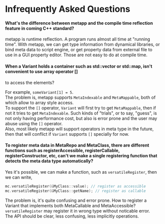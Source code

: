 [//]: # (Auto generated file, don't modify this file.)

# Infrequently Asked Questions

#### What's the difference between metapp and the compile time reflection feature in coming C++ standard?

metapp is runtime reflection. A program runs almost all time at "running time". With metapp, we can
get type information from dynamical libraries, or bind meta data to script engine, or get property data
from external file to use in a GUI property editor. Those are not easy to do at compile time.  

#### When a Variant holds a container such as std::vector or std::map, isn't convenient to use array operator []
to access the elements?

For example, `someVariant[1] = 5`.  
The problem is, metapp supports `MetaIndexable` and `MetaMappable`, both of which allow to array style access.  
To support the `[]` operator, `Variant` will first try to get `MetaMappable`, then if not it tries to get `MetaIndexable`.
Such kinds of "trials", or to say, "guess", is not only having performance cost, but also is error prone and the user may
abuse using the `[]` operator.  
Also, most likely metapp will support operators in meta type in the future, then that will conflict if `Variant` supports `[]`
specially for now.

#### To register meta data in MetaRepo and MetaClass, there are different functions such as registerAccessible, registerCallable, registerConstructor, etc, can't we make a single registering function that detects the meta data type automatically?

Yes it's possible, we can make a function, such as `versatileRegister`, then we can write,  

```c++
mc.versatileRegister(&MyClass::value); // register as accessible
mc.versatileRegister(&MyClass::getName); // register as callable
```

The problem is, it's quite confusing and error prone. How to register a Variant that implements both MetaCallable and MetaAccessible?
`versatileRegister` may register it in wrong type without noticable error.  
The API should be clear, less confusing, less implicitly operations.

